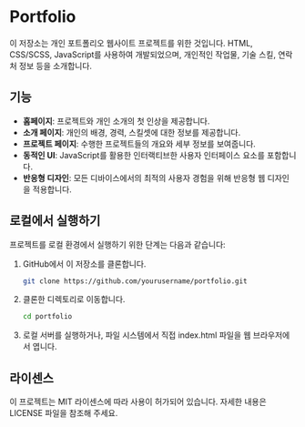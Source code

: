 # Portfolio

이 저장소는 개인 포트폴리오 웹사이트 프로젝트를 위한 것입니다. HTML, CSS/SCSS, JavaScript를 사용하여 개발되었으며, 개인적인 작업물, 기술 스킬, 연락처 정보 등을 소개합니다.

## 기능

- **홈페이지**: 프로젝트와 개인 소개의 첫 인상을 제공합니다.
- **소개 페이지**: 개인의 배경, 경력, 스킬셋에 대한 정보를 제공합니다.
- **프로젝트 페이지**: 수행한 프로젝트들의 개요와 세부 정보를 보여줍니다.
- **동적인 UI**: JavaScript를 활용한 인터랙티브한 사용자 인터페이스 요소를 포함합니다.
- **반응형 디자인**: 모든 디바이스에서의 최적의 사용자 경험을 위해 반응형 웹 디자인을 적용합니다.

## 로컬에서 실행하기

프로젝트를 로컬 환경에서 실행하기 위한 단계는 다음과 같습니다:

1. GitHub에서 이 저장소를 클론합니다.

   ```bash
   git clone https://github.com/yourusername/portfolio.git

   
2. 클론한 디렉토리로 이동합니다.

   ```bash
   cd portfolio


3. 로컬 서버를 실행하거나, 파일 시스템에서 직접 index.html 파일을 웹 브라우저에서 엽니다.




## 라이센스
이 프로젝트는 MIT 라이센스에 따라 사용이 허가되어 있습니다. 자세한 내용은 LICENSE 파일을 참조해 주세요.
